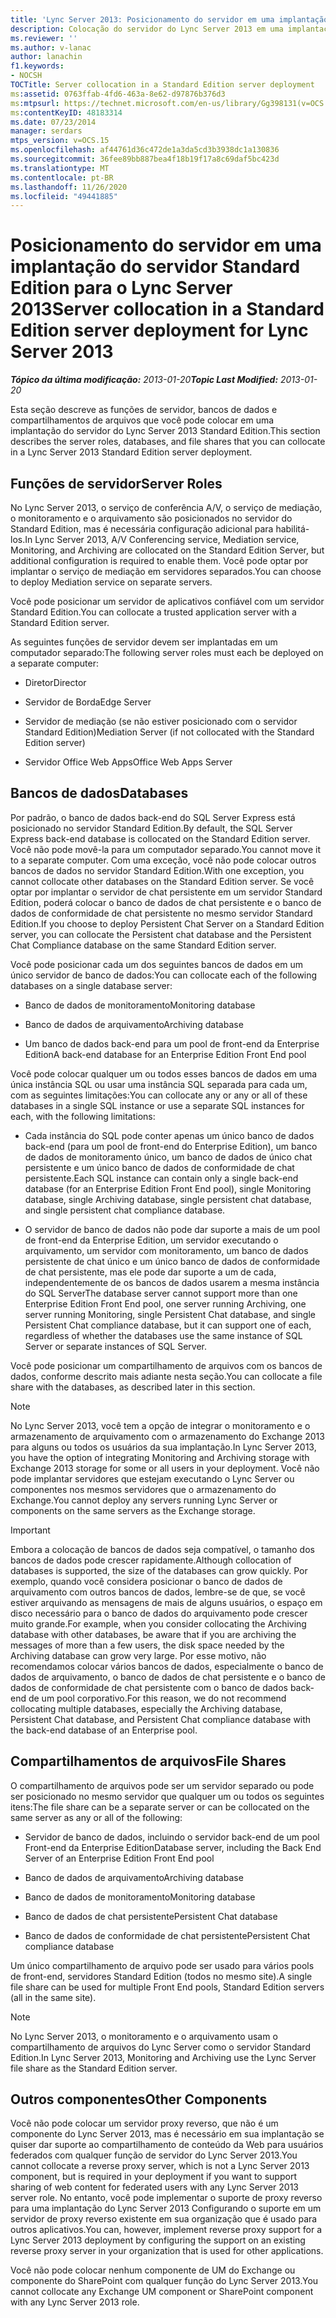 ```yaml
---
title: 'Lync Server 2013: Posicionamento do servidor em uma implantação do servidor Standard Edition'
description: Colocação do servidor do Lync Server 2013 em uma implantação do servidor Standard Edition.
ms.reviewer: ''
ms.author: v-lanac
author: lanachin
f1.keywords:
- NOCSH
TOCTitle: Server collocation in a Standard Edition server deployment
ms:assetid: 0763ffab-4fd6-463a-8e62-d97876b376d3
ms:mtpsurl: https://technet.microsoft.com/en-us/library/Gg398131(v=OCS.15)
ms:contentKeyID: 48183314
ms.date: 07/23/2014
manager: serdars
mtps_version: v=OCS.15
ms.openlocfilehash: af44761d36c472de1a3da5cd3b3938dc1a130836
ms.sourcegitcommit: 36fee89bb887bea4f18b19f17a8c69daf5bc423d
ms.translationtype: MT
ms.contentlocale: pt-BR
ms.lasthandoff: 11/26/2020
ms.locfileid: "49441885"
---
```

# <a name="server-collocation-in-a-standard-edition-server-deployment-for-lync-server-2013"></a><span data-ttu-id="faea9-103">Posicionamento do servidor em uma implantação do servidor Standard Edition para o Lync Server 2013</span><span class="sxs-lookup"><span data-stu-id="faea9-103">Server collocation in a Standard Edition server deployment for Lync Server 2013</span></span>

<div data-xmlns="http://www.w3.org/1999/xhtml">

<div class="topic" data-xmlns="http://www.w3.org/1999/xhtml" data-msxsl="urn:schemas-microsoft-com:xslt" data-cs="https://msdn.microsoft.com/">

<div data-asp="https://msdn2.microsoft.com/asp">



</div>

<div id="mainSection">

<div id="mainBody"><span data-ttu-id="faea9-104">

<span> </span></span><span class="sxs-lookup"><span data-stu-id="faea9-104">

<span> </span></span></span>

<span data-ttu-id="faea9-105">_**Tópico da última modificação:** 2013-01-20_</span><span class="sxs-lookup"><span data-stu-id="faea9-105">_**Topic Last Modified:** 2013-01-20_</span></span>

<span data-ttu-id="faea9-106">Esta seção descreve as funções de servidor, bancos de dados e compartilhamentos de arquivos que você pode colocar em uma implantação do servidor do Lync Server 2013 Standard Edition.</span><span class="sxs-lookup"><span data-stu-id="faea9-106">This section describes the server roles, databases, and file shares that you can collocate in a Lync Server 2013 Standard Edition server deployment.</span></span>

<div>

## <a name="server-roles"></a><span data-ttu-id="faea9-107">Funções de servidor</span><span class="sxs-lookup"><span data-stu-id="faea9-107">Server Roles</span></span>

<span data-ttu-id="faea9-108">No Lync Server 2013, o serviço de conferência A/V, o serviço de mediação, o monitoramento e o arquivamento são posicionados no servidor do Standard Edition, mas é necessária configuração adicional para habilitá-los.</span><span class="sxs-lookup"><span data-stu-id="faea9-108">In Lync Server 2013, A/V Conferencing service, Mediation service, Monitoring, and Archiving are collocated on the Standard Edition Server, but additional configuration is required to enable them.</span></span> <span data-ttu-id="faea9-109">Você pode optar por implantar o serviço de mediação em servidores separados.</span><span class="sxs-lookup"><span data-stu-id="faea9-109">You can choose to deploy Mediation service on separate servers.</span></span>

<span data-ttu-id="faea9-110">Você pode posicionar um servidor de aplicativos confiável com um servidor Standard Edition.</span><span class="sxs-lookup"><span data-stu-id="faea9-110">You can collocate a trusted application server with a Standard Edition server.</span></span>

<span data-ttu-id="faea9-111">As seguintes funções de servidor devem ser implantadas em um computador separado:</span><span class="sxs-lookup"><span data-stu-id="faea9-111">The following server roles must each be deployed on a separate computer:</span></span>

  - <span data-ttu-id="faea9-112">Diretor</span><span class="sxs-lookup"><span data-stu-id="faea9-112">Director</span></span>

  - <span data-ttu-id="faea9-113">Servidor de Borda</span><span class="sxs-lookup"><span data-stu-id="faea9-113">Edge Server</span></span>

  - <span data-ttu-id="faea9-114">Servidor de mediação (se não estiver posicionado com o servidor Standard Edition)</span><span class="sxs-lookup"><span data-stu-id="faea9-114">Mediation Server (if not collocated with the Standard Edition server)</span></span>

  - <span data-ttu-id="faea9-115">Servidor Office Web Apps</span><span class="sxs-lookup"><span data-stu-id="faea9-115">Office Web Apps Server</span></span>

</div>

<div>

## <a name="databases"></a><span data-ttu-id="faea9-116">Bancos de dados</span><span class="sxs-lookup"><span data-stu-id="faea9-116">Databases</span></span>

<span data-ttu-id="faea9-117">Por padrão, o banco de dados back-end do SQL Server Express está posicionado no servidor Standard Edition.</span><span class="sxs-lookup"><span data-stu-id="faea9-117">By default, the SQL Server Express back-end database is collocated on the Standard Edition server.</span></span> <span data-ttu-id="faea9-118">Você não pode movê-la para um computador separado.</span><span class="sxs-lookup"><span data-stu-id="faea9-118">You cannot move it to a separate computer.</span></span> <span data-ttu-id="faea9-119">Com uma exceção, você não pode colocar outros bancos de dados no servidor Standard Edition.</span><span class="sxs-lookup"><span data-stu-id="faea9-119">With one exception, you cannot collocate other databases on the Standard Edition server.</span></span> <span data-ttu-id="faea9-120">Se você optar por implantar o servidor de chat persistente em um servidor Standard Edition, poderá colocar o banco de dados de chat persistente e o banco de dados de conformidade de chat persistente no mesmo servidor Standard Edition.</span><span class="sxs-lookup"><span data-stu-id="faea9-120">If you choose to deploy Persistent Chat Server on a Standard Edition server, you can collocate the Persistent chat database and the Persistent Chat Compliance database on the same Standard Edition server.</span></span>

<span data-ttu-id="faea9-121">Você pode posicionar cada um dos seguintes bancos de dados em um único servidor de banco de dados:</span><span class="sxs-lookup"><span data-stu-id="faea9-121">You can collocate each of the following databases on a single database server:</span></span>

  - <span data-ttu-id="faea9-122">Banco de dados de monitoramento</span><span class="sxs-lookup"><span data-stu-id="faea9-122">Monitoring database</span></span>

  - <span data-ttu-id="faea9-123">Banco de dados de arquivamento</span><span class="sxs-lookup"><span data-stu-id="faea9-123">Archiving database</span></span>

  - <span data-ttu-id="faea9-124">Um banco de dados back-end para um pool de front-end da Enterprise Edition</span><span class="sxs-lookup"><span data-stu-id="faea9-124">A back-end database for an Enterprise Edition Front End pool</span></span>

<span data-ttu-id="faea9-125">Você pode colocar qualquer um ou todos esses bancos de dados em uma única instância SQL ou usar uma instância SQL separada para cada um, com as seguintes limitações:</span><span class="sxs-lookup"><span data-stu-id="faea9-125">You can collocate any or any or all of these databases in a single SQL instance or use a separate SQL instances for each, with the following limitations:</span></span>

  - <span data-ttu-id="faea9-126">Cada instância do SQL pode conter apenas um único banco de dados back-end (para um pool de front-end do Enterprise Edition), um banco de dados de monitoramento único, um banco de dados de único chat persistente e um único banco de dados de conformidade de chat persistente.</span><span class="sxs-lookup"><span data-stu-id="faea9-126">Each SQL instance can contain only a single back-end database (for an Enterprise Edition Front End pool), single Monitoring database, single Archiving database, single persistent chat database, and single persistent chat compliance database.</span></span>

  - <span data-ttu-id="faea9-127">O servidor de banco de dados não pode dar suporte a mais de um pool de front-end da Enterprise Edition, um servidor executando o arquivamento, um servidor com monitoramento, um banco de dados persistente de chat único e um único banco de dados de conformidade de chat persistente, mas ele pode dar suporte a um de cada, independentemente de os bancos de dados usarem a mesma instância do SQL Server</span><span class="sxs-lookup"><span data-stu-id="faea9-127">The database server cannot support more than one Enterprise Edition Front End pool, one server running Archiving, one server running Monitoring, single Persistent Chat database, and single Persistent Chat compliance database, but it can support one of each, regardless of whether the databases use the same instance of SQL Server or separate instances of SQL Server.</span></span>

<span data-ttu-id="faea9-128">Você pode posicionar um compartilhamento de arquivos com os bancos de dados, conforme descrito mais adiante nesta seção.</span><span class="sxs-lookup"><span data-stu-id="faea9-128">You can collocate a file share with the databases, as described later in this section.</span></span>

<div>


> [!NOTE]  
> <span data-ttu-id="faea9-129">No Lync Server 2013, você tem a opção de integrar o monitoramento e o armazenamento de arquivamento com o armazenamento do Exchange 2013 para alguns ou todos os usuários da sua implantação.</span><span class="sxs-lookup"><span data-stu-id="faea9-129">In Lync Server 2013, you have the option of integrating Monitoring and Archiving storage with Exchange 2013 storage for some or all users in your deployment.</span></span> <span data-ttu-id="faea9-130">Você não pode implantar servidores que estejam executando o Lync Server ou componentes nos mesmos servidores que o armazenamento do Exchange.</span><span class="sxs-lookup"><span data-stu-id="faea9-130">You cannot deploy any servers running Lync Server or components on the same servers as the Exchange storage.</span></span>



</div>

<div>


> [!IMPORTANT]  
> <span data-ttu-id="faea9-131">Embora a colocação de bancos de dados seja compatível, o tamanho dos bancos de dados pode crescer rapidamente.</span><span class="sxs-lookup"><span data-stu-id="faea9-131">Although collocation of databases is supported, the size of the databases can grow quickly.</span></span> <span data-ttu-id="faea9-132">Por exemplo, quando você considera posicionar o banco de dados de arquivamento com outros bancos de dados, lembre-se de que, se você estiver arquivando as mensagens de mais de alguns usuários, o espaço em disco necessário para o banco de dados do arquivamento pode crescer muito grande.</span><span class="sxs-lookup"><span data-stu-id="faea9-132">For example, when you consider collocating the Archiving database with other databases, be aware that if you are archiving the messages of more than a few users, the disk space needed by the Archiving database can grow very large.</span></span> <span data-ttu-id="faea9-133">Por esse motivo, não recomendamos colocar vários bancos de dados, especialmente o banco de dados de arquivamento, o banco de dados de chat persistente e o banco de dados de conformidade de chat persistente com o banco de dados back-end de um pool corporativo.</span><span class="sxs-lookup"><span data-stu-id="faea9-133">For this reason, we do not recommend collocating multiple databases, especially the Archiving database, Persistent Chat database, and Persistent Chat compliance database with the back-end database of an Enterprise pool.</span></span>



</div>

</div>

<div>

## <a name="file-shares"></a><span data-ttu-id="faea9-134">Compartilhamentos de arquivos</span><span class="sxs-lookup"><span data-stu-id="faea9-134">File Shares</span></span>

<span data-ttu-id="faea9-135">O compartilhamento de arquivos pode ser um servidor separado ou pode ser posicionado no mesmo servidor que qualquer um ou todos os seguintes itens:</span><span class="sxs-lookup"><span data-stu-id="faea9-135">The file share can be a separate server or can be collocated on the same server as any or all of the following:</span></span>

  - <span data-ttu-id="faea9-136">Servidor de banco de dados, incluindo o servidor back-end de um pool Front-end da Enterprise Edition</span><span class="sxs-lookup"><span data-stu-id="faea9-136">Database server, including the Back End Server of an Enterprise Edition Front End pool</span></span>

  - <span data-ttu-id="faea9-137">Banco de dados de arquivamento</span><span class="sxs-lookup"><span data-stu-id="faea9-137">Archiving database</span></span>

  - <span data-ttu-id="faea9-138">Banco de dados de monitoramento</span><span class="sxs-lookup"><span data-stu-id="faea9-138">Monitoring database</span></span>

  - <span data-ttu-id="faea9-139">Banco de dados de chat persistente</span><span class="sxs-lookup"><span data-stu-id="faea9-139">Persistent Chat database</span></span>

  - <span data-ttu-id="faea9-140">Banco de dados de conformidade de chat persistente</span><span class="sxs-lookup"><span data-stu-id="faea9-140">Persistent Chat compliance database</span></span>

<span data-ttu-id="faea9-141">Um único compartilhamento de arquivo pode ser usado para vários pools de front-end, servidores Standard Edition (todos no mesmo site).</span><span class="sxs-lookup"><span data-stu-id="faea9-141">A single file share can be used for multiple Front End pools, Standard Edition servers (all in the same site).</span></span>

<div>


> [!NOTE]  
> <span data-ttu-id="faea9-142">No Lync Server 2013, o monitoramento e o arquivamento usam o compartilhamento de arquivos do Lync Server como o servidor Standard Edition.</span><span class="sxs-lookup"><span data-stu-id="faea9-142">In Lync Server 2013, Monitoring and Archiving use the Lync Server file share as the Standard Edition server.</span></span>



</div>

</div>

<div>

## <a name="other-components"></a><span data-ttu-id="faea9-143">Outros componentes</span><span class="sxs-lookup"><span data-stu-id="faea9-143">Other Components</span></span>

<span data-ttu-id="faea9-144">Você não pode colocar um servidor proxy reverso, que não é um componente do Lync Server 2013, mas é necessário em sua implantação se quiser dar suporte ao compartilhamento de conteúdo da Web para usuários federados com qualquer função de servidor do Lync Server 2013.</span><span class="sxs-lookup"><span data-stu-id="faea9-144">You cannot collocate a reverse proxy server, which is not a Lync Server 2013 component, but is required in your deployment if you want to support sharing of web content for federated users with any Lync Server 2013 server role.</span></span> <span data-ttu-id="faea9-145">No entanto, você pode implementar o suporte de proxy reverso para uma implantação do Lync Server 2013 Configurando o suporte em um servidor de proxy reverso existente em sua organização que é usado para outros aplicativos.</span><span class="sxs-lookup"><span data-stu-id="faea9-145">You can, however, implement reverse proxy support for a Lync Server 2013 deployment by configuring the support on an existing reverse proxy server in your organization that is used for other applications.</span></span>

<span data-ttu-id="faea9-146">Você não pode colocar nenhum componente de UM do Exchange ou componente do SharePoint com qualquer função do Lync Server 2013.</span><span class="sxs-lookup"><span data-stu-id="faea9-146">You cannot collocate any Exchange UM component or SharePoint component with any Lync Server 2013 role.</span></span>

<span data-ttu-id="faea9-147"></div>

</div>

<span> </span>

</div>

</div>

</span><span class="sxs-lookup"><span data-stu-id="faea9-147"></div>

</div>

<span> </span>

</div>

</div>

</span></span></div>

